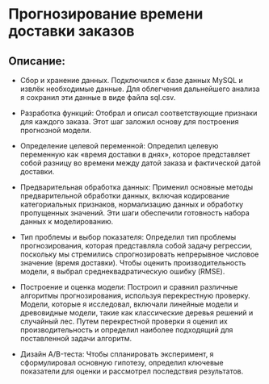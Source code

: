 # Прогнозирование времени доставки заказов

## Описание:

- Сбор и хранение данных. Подключился к базе данных MySQL и извлёк необходимые данные. Для облегчения дальнейшего анализа я сохранил эти данные в виде файла sql.csv.

- Разработка функций: Отобрал и описал соответствующие признаки для каждого заказа. Этот шаг заложил основу для построения прогнозной модели.

- Определение целевой переменной: Определил целевую переменную как «время доставки в днях», которое представляет собой разницу во времени между датой заказа и фактической датой доставки.

- Предварительная обработка данных: Применил основные методы предварительной обработки данных, включая кодирование категориальных признаков, нормализацию данных и обработку пропущенных значений. Эти шаги обеспечили готовность набора данных к моделированию.

- Тип проблемы и выбор показателя: Определил тип проблемы прогнозирования, которая представляла собой задачу регрессии, поскольку мы стремились спрогнозировать непрерывное числовое значение (время доставки). Чтобы оценить производительность модели, я выбрал среднеквадратическую ошибку (RMSE).

- Построение и оценка модели: Построил и сравнил различные алгоритмы прогнозирования, используя перекрестную проверку. Модели, которые я исследовал, включали линейные модели и древовидные модели, такие как классические деревья решений и случайный лес. Путем перекрестной проверки я оценил их производительность и определил наиболее подходящий для поставленной задачи алгоритм.

- Дизайн A/B-теста: Чтобы спланировать эксперимент, я сформулировал основную гипотезу, определил ключевые показатели для оценки и рассмотрел последствия результатов.
